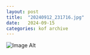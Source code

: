 ```yaml
---
layout:	post
title:	"20240912_231716.jpg"
date:	2024-09-15
categories:	kof archive
---
```


![Image Alt](https://k0f.github.io/assets/20240912_231716.jpg)